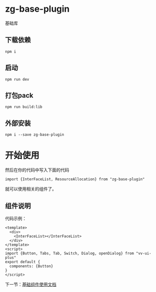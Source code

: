 # zg-base-plugin

基础库

## 下载依赖

```
npm i
```

## 启动

```
npm run dev
```

## 打包pack
```
npm run build:lib
```

## 外部安装
```
npm i --save zg-base-plugin
```
# 开始使用

然后在你的代码中写入下面的代码

```
import {InterFaceList, ResourceAllocation} from "zg-base-plugin"
```

就可以使用相关的组件了。

## 组件说明

代码示例：

```
<template>
  <div>
    <InterFaceList></InterFaceList>
  </div>
</template>
<script>
import {Button, Tabs, Tab, Switch, Dialog, openDialog} from "vv-ui-plus"
export default {
  components: {Button}
}
</script>
```

下一节：[基础组件使用文档](/useDoc/doc1.md)